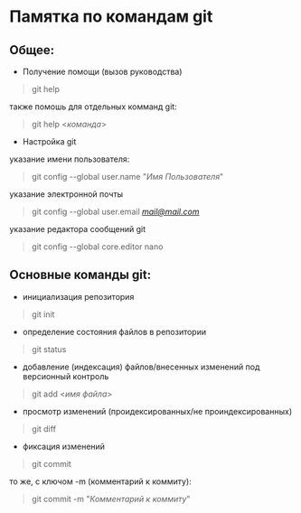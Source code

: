 # Памятка по командам git

## Общее:

* Получение помощи (вызов руководства)

> git help

также помошь для отдельных комманд git:

> git help <*команда*>

* Настройка git

указание имени пользователя:

> git config --global user.name "*Имя Пользователя*"

указание электронной почты

> git config --global user.email *mail@mail.com*

указание редактора сообщений git

>git config --global core.editor nano

## Основные команды git:

* инициализация репозитория

> git init

* определение состояния файлов в репозитории

> git status

* добавление (индексация) файлов/внесенных изменений под версионный контроль

> git add <*имя файла*>

* просмотр изменений (проидексированных/не проиндексированных)

> git diff

* фиксация изменений

> git commit

то же, с ключом -m (комментарий к коммиту):

> git commit -m "*Комментарий к коммиту*"
